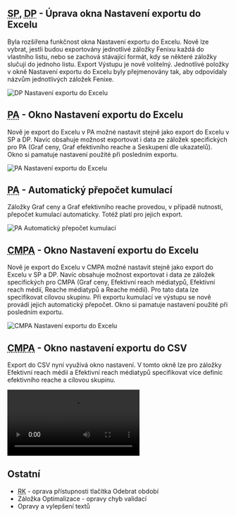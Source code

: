 ﻿---
categories: [fenix]
layout: fenix
---
## <abbr title="Strategický plán">SP</abbr>, <abbr title="Detailní plán">DP</abbr> - Úprava okna Nastavení exportu do Excelu
Byla rozšířena funkčnost okna Nastavení exportu do Excelu. Nově lze vybrat, jestli budou exportovány jednotlivé záložky Fenixu každá do vlastního listu, nebo se zachová stávající formát, kdy se některé záložky slučují do jednoho listu. Export Výstupu je nově volitelný. Jednotlivé položky v okně Nastavení exportu do Excelu byly přejmenovány tak, aby odpovídaly názvům jednotlivých záložek Fenixe.

![DP Nastavení exportu do Excelu]({{site.url}}/data/dp_export_dialog.jpg "DP Nastavení exportu do Excelu")

## <abbr title="Postanalýza">PA</abbr> - Okno Nastavení exportu do Excelu
Nově je export do Excelu v PA možné nastavit stejně jako export do Excelu v SP a DP. Navíc obsahuje možnost exportovat i data ze záložek specifických pro PA (Graf ceny, Graf efektivního reache a Seskupení dle ukazatelů). Okno si pamatuje nastavení použité při posledním exportu.

![PA Nastavení exportu do Excelu]({{site.url}}/data/pa_export_dialog.jpg "PA Nastavení exportu do Excelu")

## <abbr title="Postanalýza">PA</abbr> - Automatický přepočet kumulací
Záložky Graf ceny a Graf efektivního reache provedou, v případě nutnosti, přepočet kumulací automaticky. Totéž platí pro jejich export.

![PA Automatický přepočet kumulací]({{site.url}}/data/pa_automaticky_prepocet_kumulaci.jpg "PA Automatický přepočet kumulací")


## <abbr title="Krossmediální postanalýza">CMPA</abbr> - Okno Nastavení exportu do Excelu
Nově je export do Excelu v CMPA možné nastavit stejně jako export do Excelu v SP a DP. Navíc obsahuje možnost exportovat i data ze záložek specifických pro CMPA (Graf ceny, Efektivní reach médiatypů, Efektivní reach médií, Reache médiatypů a Reache médií). Pro tato data lze specifikovat cílovou skupinu. Při exportu kumulací ve výstupu se nově provádí jejich automatický přepočet. Okno si pamatuje nastavení použité při posledním exportu.

![CMPA Nastavení exportu do Excelu]({{site.url}}/data/cmpa_export_dialog.JPG "CMPA Nastavení exportu do Excelu")

## <abbr title="Krossmediální postanalýza">CMPA</abbr> - Okno nastavení exportu do CSV
Export do CSV nyní využívá okno nastavení. V tomto okně lze pro záložky Efektivní reach médií a Efektivní reach médiatypů specifikovat více definic efektivního reache a cílovou skupinu.

<video src="{{site.url}}/data/cmpa_csv_export.mp4" type="video/mp4" controls></video>

## Ostatní
<ul>
	<li><abbr title="Reachové křivky">RK</abbr> - oprava přístupnosti tlačítka Odebrat období</li>	
	<li>Záložka Optimalizace - opravy chyb validací</li>
	<li>Opravy a vylepšení textů</li>	
</ul>